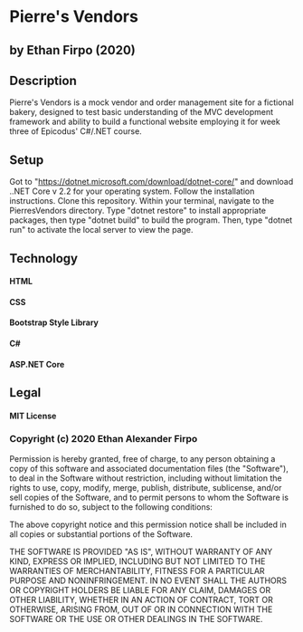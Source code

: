 # Pierre's Vendors

## by Ethan Firpo (2020)

## Description

Pierre's Vendors is a mock vendor and order management site for a fictional bakery, designed to test basic understanding of the MVC development framework and ability to build a functional website employing it for week three of Epicodus' C#/.NET course.  

## Setup

Got to "https://dotnet.microsoft.com/download/dotnet-core/" and download ..NET Core v 2.2 for your operating system. Follow the installation instructions.  Clone this repository. Within your terminal, navigate to the PierresVendors directory. Type "dotnet restore" to install appropriate packages, then type "dotnet build" to build the program. Then, type "dotnet run" to activate the local server to view the page.

## Technology

#### HTML
#### CSS
#### Bootstrap Style Library
#### C#
#### ASP.NET Core

## Legal

#### MIT License

### Copyright (c) 2020 Ethan Alexander Firpo

Permission is hereby granted, free of charge, to any person obtaining a copy
of this software and associated documentation files (the "Software"), to deal
in the Software without restriction, including without limitation the rights
to use, copy, modify, merge, publish, distribute, sublicense, and/or sell
copies of the Software, and to permit persons to whom the Software is
furnished to do so, subject to the following conditions:

The above copyright notice and this permission notice shall be included in all
copies or substantial portions of the Software.

THE SOFTWARE IS PROVIDED "AS IS", WITHOUT WARRANTY OF ANY KIND, EXPRESS OR
IMPLIED, INCLUDING BUT NOT LIMITED TO THE WARRANTIES OF MERCHANTABILITY,
FITNESS FOR A PARTICULAR PURPOSE AND NONINFRINGEMENT. IN NO EVENT SHALL THE
AUTHORS OR COPYRIGHT HOLDERS BE LIABLE FOR ANY CLAIM, DAMAGES OR OTHER
LIABILITY, WHETHER IN AN ACTION OF CONTRACT, TORT OR OTHERWISE, ARISING FROM,
OUT OF OR IN CONNECTION WITH THE SOFTWARE OR THE USE OR OTHER DEALINGS IN THE
SOFTWARE.
